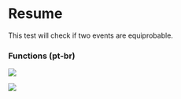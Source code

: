 # Resume
This test will check if two events are equiprobable.

### Functions (pt-br)

![](https://i.imgur.com/PhnsZWf.png)

![](https://i.imgur.com/ehBZ3v4g.png)
